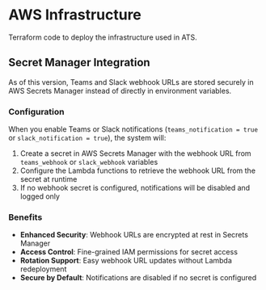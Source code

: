 # AWS Infrastructure

Terraform code to deploy the infrastructure used in ATS.

## Secret Manager Integration

As of this version, Teams and Slack webhook URLs are stored securely in AWS Secrets Manager instead of directly in environment variables. 

### Configuration
When you enable Teams or Slack notifications (`teams_notification = true` or `slack_notification = true`), the system will:

1. Create a secret in AWS Secrets Manager with the webhook URL from `teams_webhook` or `slack_webhook` variables
2. Configure the Lambda functions to retrieve the webhook URL from the secret at runtime
3. If no webhook secret is configured, notifications will be disabled and logged only

### Benefits
- **Enhanced Security**: Webhook URLs are encrypted at rest in Secrets Manager
- **Access Control**: Fine-grained IAM permissions for secret access
- **Rotation Support**: Easy webhook URL updates without Lambda redeployment
- **Secure by Default**: Notifications are disabled if no secret is configured
